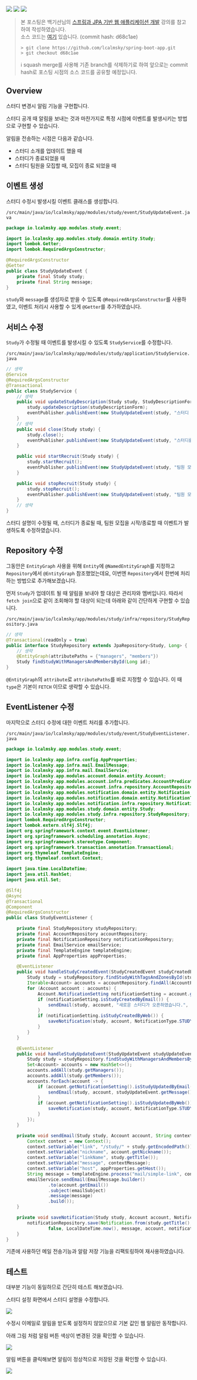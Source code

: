![](https://img.shields.io/badge/spring--boot-2.5.4-red) ![](https://img.shields.io/badge/gradle-7.1.1-brightgreen) ![](https://img.shields.io/badge/java-11-blue)

> 본 포스팅은 백기선님의 [스프링과 JPA 기반 웹 애플리케이션 개발](https://www.inflearn.com/course/%EC%8A%A4%ED%94%84%EB%A7%81-JPA-%EC%9B%B9%EC%95%B1/dashboard) 강의를 참고하여 작성하였습니다.  
> 소스 코드는 [여기](https://github.com/lcalmsky/spring-boot-app) 있습니다. (commit hash: d68c1ae)
> ```shell
> > git clone https://github.com/lcalmsky/spring-boot-app.git
> > git checkout d68c1ae
> ```
> ℹ️ squash merge를 사용해 기존 branch를 삭제하기로 하여 앞으로는 commit hash로 포스팅 시점의 소스 코드를 공유할 예정입니다.

## Overview

스터디 변경시 알림 기능을 구현합니다.

스터디 공개 때 알림을 보내는 것과 마찬가지로 특정 시점에 이벤트를 발생시키는 방법으로 구현할 수 있습니다.

알림을 전송하는 시점은 다음과 같습니다.

* 스터디 소개를 업데이트 했을 때
* 스터디가 종료되었을 때
* 스터디 팀원을 모집할 때, 모집이 종료 되었을 때

## 이벤트 생성

스터디 수정시 발생시킬 이벤트 클래스를 생성합니다.

`/src/main/java/io/lcalmsky/app/modules/study/event/StudyUpdateEvent.java`

```java
package io.lcalmsky.app.modules.study.event;

import io.lcalmsky.app.modules.study.domain.entity.Study;
import lombok.Getter;
import lombok.RequiredArgsConstructor;

@RequiredArgsConstructor
@Getter
public class StudyUpdateEvent {
    private final Study study;
    private final String message;
}
```

`study`와 `message`를 생성자로 받을 수 있도록 `@RequiredArgsConstructor`를 사용하였고, 이벤트 처리시 사용할 수 있게 `@Getter`를 추가하였습니다.

## 서비스 수정

`Study`가 수정될 때 이벤트를 발생시킬 수 있도록 `StudyService`를 수정합니다.

`/src/main/java/io/lcalmsky/app/modules/study/application/StudyService.java`

```java
// 생략
@Service
@RequiredArgsConstructor
@Transactional
public class StudyService {
    // 생략
    public void updateStudyDescription(Study study, StudyDescriptionForm studyDescriptionForm) {
        study.updateDescription(studyDescriptionForm);
        eventPublisher.publishEvent(new StudyUpdateEvent(study, "스터디 소개를 수정했습니다."));
    }
    // 생략
    public void close(Study study) {
        study.close();
        eventPublisher.publishEvent(new StudyUpdateEvent(study, "스터디를 종료했습니다."));
    }

    public void startRecruit(Study study) {
        study.startRecruit();
        eventPublisher.publishEvent(new StudyUpdateEvent(study, "팀원 모집을 시작합니다."));
    }

    public void stopRecruit(Study study) {
        study.stopRecruit();
        eventPublisher.publishEvent(new StudyUpdateEvent(study, "팀원 모집을 종료했습니다."));
    }
    // 생략
}
```

스터디 설명이 수정될 때, 스터디가 종료될 때, 팀원 모집을 시작/종료할 때 이벤트가 발생하도록 수정하였습니다.

## Repository 수정

그동안은 `EntityGraph` 사용을 위해 `Entity`에 `@NamedEntityGraph`를 지정하고 `Repository`에서 `@EntityGraph` 참조했었는데요, 이번엔 `Repository`에서 한번에 처리하는 방법으로 추가해보겠습니다.

먼저 `Study`가 업데이트 될 때 알림을 보내야 할 대상은 관리자와 멤버입니다. 따라서 `fetch join`으로 같이 조회해야 할 대상이 되는데 아래와 같이 간단하게 구현할 수 있습니다.

`/src/main/java/io/lcalmsky/app/modules/study/infra/repository/StudyRepository.java`

```java
// 생략
@Transactional(readOnly = true)
public interface StudyRepository extends JpaRepository<Study, Long> {
    // 생략
    @EntityGraph(attributePaths = {"managers", "members"})
    Study findStudyWithManagersAndMembersById(Long id);
}
```

`@EntityGraph`의 `attribute`로 `attributePaths`를 바로 지정할 수 있습니다. 이 때 `type`은 기본이 `FETCH` 이므로 생략할 수 있습니다.

## EventListener 수정

마지막으로 스터디 수정에 대한 이벤트 처리를 추가합니다.

`/src/main/java/io/lcalmsky/app/modules/study/event/StudyEventListener.java`

```java
package io.lcalmsky.app.modules.study.event;

import io.lcalmsky.app.infra.config.AppProperties;
import io.lcalmsky.app.infra.mail.EmailMessage;
import io.lcalmsky.app.infra.mail.EmailService;
import io.lcalmsky.app.modules.account.domain.entity.Account;
import io.lcalmsky.app.modules.account.infra.predicates.AccountPredicates;
import io.lcalmsky.app.modules.account.infra.repository.AccountRepository;
import io.lcalmsky.app.modules.notification.domain.entity.Notification;
import io.lcalmsky.app.modules.notification.domain.entity.NotificationType;
import io.lcalmsky.app.modules.notification.infra.repository.NotificationRepository;
import io.lcalmsky.app.modules.study.domain.entity.Study;
import io.lcalmsky.app.modules.study.infra.repository.StudyRepository;
import lombok.RequiredArgsConstructor;
import lombok.extern.slf4j.Slf4j;
import org.springframework.context.event.EventListener;
import org.springframework.scheduling.annotation.Async;
import org.springframework.stereotype.Component;
import org.springframework.transaction.annotation.Transactional;
import org.thymeleaf.TemplateEngine;
import org.thymeleaf.context.Context;

import java.time.LocalDateTime;
import java.util.HashSet;
import java.util.Set;

@Slf4j
@Async
@Transactional
@Component
@RequiredArgsConstructor
public class StudyEventListener {

    private final StudyRepository studyRepository;
    private final AccountRepository accountRepository;
    private final NotificationRepository notificationRepository;
    private final EmailService emailService;
    private final TemplateEngine templateEngine;
    private final AppProperties appProperties;

    @EventListener
    public void handleStudyCreatedEvent(StudyCreatedEvent studyCreatedEvent) {
        Study study = studyRepository.findStudyWithTagsAndZonesById(studyCreatedEvent.getStudy().getId());
        Iterable<Account> accounts = accountRepository.findAll(AccountPredicates.findByTagsAndZones(study.getTags(), study.getZones()));
        for (Account account : accounts) {
            Account.NotificationSetting notificationSetting = account.getNotificationSetting();
            if (notificationSetting.isStudyCreatedByEmail()) {
                sendEmail(study, account, "새로운 스터디가 오픈하였습니다.", "[Webluxible] " + study.getTitle() + " 스터디가 오픈하였습니다.");
            }
            if (notificationSetting.isStudyCreatedByWeb()) {
                saveNotification(study, account, NotificationType.STUDY_CREATED, study.getShortDescription());
            }
        }
    }

    @EventListener
    public void handleStudyUpdateEvent(StudyUpdateEvent studyUpdateEvent) {
        Study study = studyRepository.findStudyWithManagersAndMembersById(studyUpdateEvent.getStudy().getId());
        Set<Account> accounts = new HashSet<>();
        accounts.addAll(study.getManagers());
        accounts.addAll(study.getMembers());
        accounts.forEach(account -> {
            if (account.getNotificationSetting().isStudyUpdatedByEmail()) {
                sendEmail(study, account, studyUpdateEvent.getMessage(), "[Webluxible] " + study.getTitle() + " 스터디에 새소식이 있습니다.");
            }
            if (account.getNotificationSetting().isStudyUpdatedByWeb()) {
                saveNotification(study, account, NotificationType.STUDY_UPDATED, studyUpdateEvent.getMessage());
            }
        });
    }

    private void sendEmail(Study study, Account account, String contextMessage, String emailSubject) {
        Context context = new Context();
        context.setVariable("link", "/study/" + study.getEncodedPath());
        context.setVariable("nickname", account.getNickname());
        context.setVariable("linkName", study.getTitle());
        context.setVariable("message", contextMessage);
        context.setVariable("host", appProperties.getHost());
        String message = templateEngine.process("mail/simple-link", context);
        emailService.sendEmail(EmailMessage.builder()
                .to(account.getEmail())
                .subject(emailSubject)
                .message(message)
                .build());
    }

    private void saveNotification(Study study, Account account, NotificationType notificationType, String message) {
        notificationRepository.save(Notification.from(study.getTitle(), "/study/" + study.getEncodedPath(),
                false, LocalDateTime.now(), message, account, notificationType));
    }
}
```

기존에 사용하던 메일 전송기능과 알람 저장 기능을 리팩토링하여 재사용하였습니다.

## 테스트

대부분 기능이 동일하므로 간단히 테스트 해보겠습니다.

스터디 설정 화면에서 스터디 설명을 수정합니다.

![](https://raw.githubusercontent.com/lcalmsky/spring-boot-app/master/resources/images/64-01.png)

수정시 이메일로 알림을 받도록 설정하지 않았으므로 기본 값인 웹 알림만 동작합니다.

아래 그림 처럼 알림 버튼 색상이 변경된 것을 확인할 수 있습니다.

![](https://raw.githubusercontent.com/lcalmsky/spring-boot-app/master/resources/images/64-02.png)

알림 버튼을 클릭해보면 알림이 정상적으로 저장된 것을 확인할 수 있습니다.

![](https://raw.githubusercontent.com/lcalmsky/spring-boot-app/master/resources/images/64-03.png)